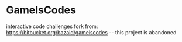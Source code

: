 # GameIsCodes
interactive code challenges fork from: https://bitbucket.org/bazaid/gameiscodes -- this project is abandoned
